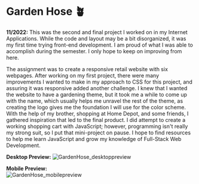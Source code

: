 # Garden Hose 🪴
**11/2022:**
This was the second and final project I worked on in my Internet Applications. While the code and layout may be a bit disorganized, it was my first time trying front-end development. I am proud of what I was able to accomplish during the semester. I only hope to keep on improving from here.<br>

The assignment was to create a responsive retail website with six webpages. After working on my first project, there were many improvements I wanted to make in my approach to CSS for this project, and assuring it was responsive added another challenge. I knew that I wanted the website to have a gardening theme, but it took me a while to come up with the name, which usually helps me unravel the rest of the theme, as creating the logo gives me the foundation I will use for the color scheme. With the help of my brother, shopping at Home Depot, and some friends, I gathered inspiration that led to the final product. I did attempt to create a working shopping cart with JavaScript; however, programming isn't really my strong suit, so I put that mini-project on pause. I hope to find resources to help me learn JavaScript and grow my knowledge of Full-Stack Web Development.

**Desktop Preview:**
![GardenHose_desktoppreview](https://github.com/alysonfranco/gardenhose.html/assets/101274727/8c4a6f10-ab3f-4ccd-aed0-7288fd8aeb67) <br>

**Mobile Preview:<br>**
![GardenHose_mobilepreview](https://github.com/alysonfranco/gardenhose.html/assets/101274727/91c1b16a-257a-4016-98c4-867442999701)


